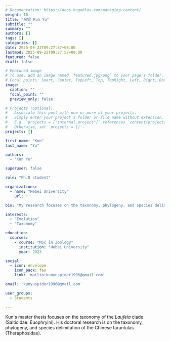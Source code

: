 ```yaml
---
# Documentation: https://docs.hugoblox.com/managing-content/
weight: 10
title: "余锟 Kun Yu"
subtitle: ""
summary: ""
authors: []
tags: []
categories: []
date: 2025-09-22T09:27:57+08:00
lastmod: 2025-09-22T09:27:57+08:00
featured: false
draft: false

# Featured image
# To use, add an image named `featured.jpg/png` to your page's folder.
# Focal points: Smart, Center, TopLeft, Top, TopRight, Left, Right, BottomLeft, Bottom, BottomRight.
image:
  caption: ""
  focal_point: ""
  preview_only: false

# Projects (optional).
#   Associate this post with one or more of your projects.
#   Simply enter your project's folder or file name without extension.
#   E.g. `projects = ["internal-project"]` references `content/project/deep-learning/index.md`.
#   Otherwise, set `projects = []`.
projects: []

first_name: "Kun"
last_name: "Yu"

authors:
  - "Kun Yu"

superuser: false

role: "Ph.D student"

organizations:
  - name: "Hebei University"
    url: ''

bio: "My research focuses on the taxonomy, phylogeny, and species delimitation of the tarantulas."

interests:
  - "Evolution"
  - "Taxonomy"

education:
  courses:
    - course: "MSc in Zoology"
      institution: "Hebei University"
      year: 2023

social:
  - icon: envelope
    icon_pack: fas
    link: 'mailto:kunyuspider1996@gmail.com'

email: 'kunyuspider1996@gmail.com'

user_groups:
  - Students

---
```


Kun's master thesis focuses on the taxonomy of the *Laufeia* clade (Salticidae: Euophryini). His doctoral research is on the taxonomy, phylogeny, and species delimitation of the Chinese tarantulas (Theraphosidae).
